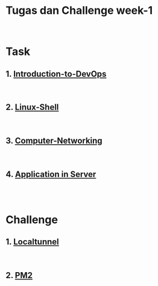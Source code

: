 # Tugas dan Challenge week-1 
<br/>

# Task

## 1. [Introduction-to-DevOps](/stage-1/week-1/Introduction-to-DevOps)
<br/>

## 2. [Linux-Shell](/stage-1/week-1/Linux-Shell)
<br/>

## 3. [Computer-Networking](/stage-1/week-1/Computer-Networking)
<br/>

## 4. [Application in Server](/stage-1/week-1/Application-in-Server)
<br/>

<br/>

# Challenge

## 1. [Localtunnel](/stage-1/week-1/Localtunnel)
<br/>

## 2. [PM2](/stage-1/week-1/PM2)
